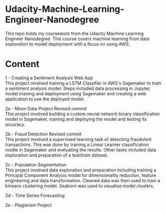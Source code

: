 # Udacity-Machine-Learning-Engineer-Nanodegree
This repo holds my coursework from the Udacity Machine Learning Engineer Nanodegree. This course covers machine learning from data exploration to model deployment with a focus on using AWS.

# Content

1 - Creating a Sentiment Analysis Web App  
This project involved training a LSTM Classifier in AWS's Sagemaker to train a sentiment analysis model. Steps included data processing in Jupyter, model trianing and deployment using Sagemaker and creating a web application to use the deployed model.  

2a - Moon Data Project	Revised commit  
This project involved building a custom neural network binary classification model in Sagemaker, training and deploying the model and testing its accuracy.  

2b - Fraud Detection	Revised commit  
This project involved a supervised learning task of detecting fraudulent transactions. This was done by training a Linear Learner classification modle in Sagemaker and eveluating the results. Other tasks included data exploration and preparation of a test/train dataset.  

2c - Population Segmentation  
This project involved data exploration and preparation including training a Principal Component Analysis model for dimensionality reduction, feature engineering and data transformation. Cleaned data was then used to train a kmeans clustering model. Seaborn was used to visualise model clusters.  

2d - Time Series Forecasting  


2e - Plagiarism Project  
